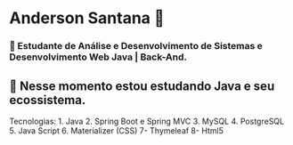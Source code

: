 # Anderson Santana 🚀

### 🌱 Estudante de Análise e Desenvolvimento de Sistemas e Desenvolvimento Web Java | Back-And.

## 🌱 Nesse momento estou estudando Java e seu ecossistema.
  Tecnologias:
    1. Java
    2. Spring Boot e Spring MVC
    3. MySQL
    4. PostgreSQL
    5. Java Script
    6. Materializer (CSS)
    7- Thymeleaf
    8- Html5



<!--
**andersonsantan/andersonsantan** is a ✨ _special_ ✨ repository because its `README.md` (this file) appears on your GitHub profile.

Here are some ideas to get you started:

- 🔭 I’m currently working on ...
- 🌱 I’m currently learning ...
- 👯 I’m looking to collaborate on ...
- 🤔 I’m looking for help with ...
- 💬 Ask me about ...
- 📫 How to reach me: ...
- 😄 Pronouns: ...
- ⚡ Fun fact: ...
-->
